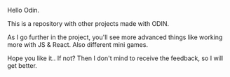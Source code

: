 Hello Odin.

This is a repository with other projects made with ODIN.

As I go further in the project, you'll see more advanced things like working more with JS & React. Also different mini games.

Hope you like it.. 
If not? Then I don't mind to receive the feedback, so I will get better.